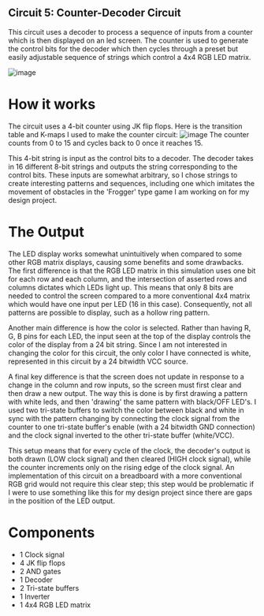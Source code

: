## Circuit 5: Counter-Decoder Circuit
This circuit uses a decoder to process a sequence of inputs from a counter which is then displayed on an led screen. The counter is used to generate the control bits for the decoder which then cycles through a preset but easily adjustable sequence of strings which control a 4x4 RGB LED matrix.

![image](https://github.com/user-attachments/assets/92db61f0-c519-4216-92e0-8736a30787ad)

# How it works
The circuit uses a 4-bit counter using JK flip flops. Here is the transition table and K-maps I used to make the counter circuit:
![image](https://github.com/user-attachments/assets/e80fef11-89a8-426a-b838-010fffd85f3d)
The counter counts from 0 to 15 and cycles back to 0 once it reaches 15. 

This 4-bit string is input as the control bits to a decoder. The decoder takes in 16 different 8-bit strings and outputs the string corresponding to the control bits. These inputs are somewhat arbitrary, so I chose strings to create interesting patterns and sequences, including one which imitates the movement of obstacles in the 'Frogger' type game I am working on for my design project.

# The Output
The LED display works somewhat unintuitively when compared to some other RGB matrix displays, causing some benefits and some drawbacks. The first difference is that the RGB LED matrix in this simulation uses one bit for each row and each column, and the intersection of asserted rows and columns dictates which LEDs light up. This means that only 8 bits are needed to control the screen compared to a more conventional 4x4 matrix which would have one input per LED (16 in this case). Consequently, not all patterns are possible to display, such as a hollow ring pattern. 

Another main difference is how the color is selected. Rather than having R, G, B pins for each LED, the input seen at the top of the display controls the color of the display from a 24 bit string. Since I am not interested in changing the color for this circuit, the only color I have connected is white, represented in this circuit by a 24 bitwidth VCC source. 

A final key difference is that the screen does not update in response to a change in the column and row inputs, so the screen must first clear and then draw a new output. The way this is done is by first drawing a pattern with white leds, and then 'drawing' the same pattern with black/OFF LED's. I used two tri-state buffers to switch the color between black and white in sync with the pattern changing by connecting the clock signal from the counter to one tri-state buffer's enable (with a 24 bitwidth GND connection) and the clock signal inverted to the other tri-state buffer (white/VCC).

This setup means that for every cycle of the clock, the decoder's output is both drawn (LOW clock signal) and then cleared (HIGH clock signal), while the counter increments only on the rising edge of the clock signal. An implementation of this circuit on a breadboard with a more conventional RGB grid would not require this clear step; this step would be problematic if I were to use something like this for my design project since there are gaps in the position of the LED output.

# Components
- 1 Clock signal 
- 4 JK flip flops
- 2 AND gates
- 1 Decoder
- 2 Tri-state buffers
- 1 Inverter
- 1 4x4 RGB LED matrix

